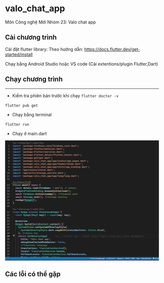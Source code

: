 # valo_chat_app
Môn Công nghệ Mới
Nhóm 23: Valo chat app 

## Cài chương trình
Cài đặt flutter library:
Theo hướng dẫn: https://docs.flutter.dev/get-started/install

Chạy bằng Android Studio hoặc VS code (Cài extentions/plugin Flutter,Dart)


## Chạy chương trình
-----------
- Kiểm tra phiên bản trước khi chạy
`flutter doctor -v`

`flutter pub get`
- Chạy bằng terminal

`flutter run`

- Chạy ở main.dart

![Chạy app ở main.dart](doc/images/RunApp.png)

## Các lỗi có thể gặp 






